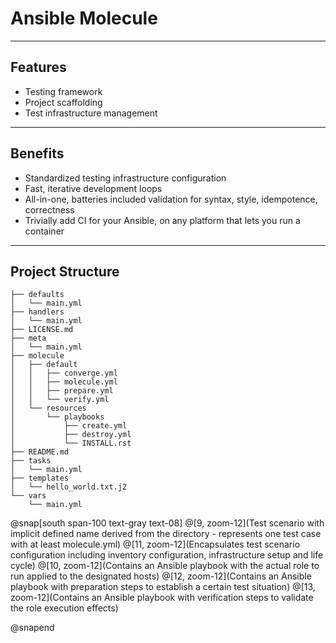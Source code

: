 # Ansible Molecule

---

## Features

- Testing framework
- Project scaffolding
- Test infrastructure management

---

## Benefits

- Standardized testing infrastructure configuration
- Fast, iterative development loops
- All-in-one, batteries included validation for syntax, style, idempotence, correctness
- Trivially add CI for your Ansible, on any platform that lets you run a container

---

## Project Structure

```console
├── defaults
│   └── main.yml
├── handlers
│   └── main.yml
├── LICENSE.md
├── meta
│   └── main.yml
├── molecule
│   ├── default
│   │   ├── converge.yml
│   │   ├── molecule.yml
│   │   ├── prepare.yml
│   │   └── verify.yml
│   └── resources
│       └── playbooks
│           ├── create.yml
│           ├── destroy.yml
│           └── INSTALL.rst
├── README.md
├── tasks
│   └── main.yml
├── templates
│   └── hello_world.txt.j2
└── vars
    └── main.yml
```
@snap[south span-100 text-gray text-08]
@[9, zoom-12](Test scenario with implicit defined name derived from the directory - represents one test case with at least molecule.yml)
@[11, zoom-12](Encapsulates test scenario configuration including inventory configuration, infrastructure setup and life cycle)
@[10, zoom-12](Contains an Ansible playbook with the actual role to run applied to the designated hosts)
@[12, zoom-12](Contains an Ansible playbook with preparation steps to establish a certain test situation)
@[13, zoom-12](Contains an Ansible playbook with verification steps to validate the role execution effects)

@snapend

